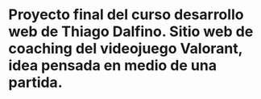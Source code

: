 # Proyecto final del curso desarrollo web de Thiago Dalfino. Sitio web de coaching del videojuego Valorant, idea pensada en medio de una partida.
